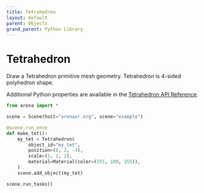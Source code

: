```yaml
---
title: Tetrahedron
layout: default
parent: Objects
grand_parent: Python Library
---
```


# Tetrahedron

Draw a Tetrahedron primitive mesh geometry. Tetrahedron is 4-sided polyhedron shape.

Additional Python properties are available in the [Tetrahedron API Reference](/content/python-api/objects/tetrahedron).

```python
from arena import *

scene = Scene(host="arenaxr.org", scene="example")

@scene.run_once
def make_tet():
    my_tet = Tetrahedron(
        object_id="my_tet",
        position=(0, 2, -3),
        scale=(2, 2, 2),
        material=Material(color=(255, 100, 255)),
    )
    scene.add_object(my_tet)

scene.run_tasks()
```
